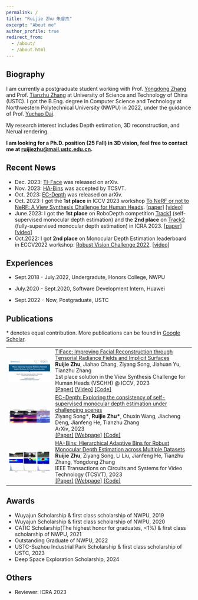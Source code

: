 ```yaml
---
permalink: /
title: "Ruijie Zhu 朱睿杰"
excerpt: "About me"
author_profile: true
redirect_from: 
  - /about/
  - /about.html
---
```


Biography
------

I am currently a postgraduate student working with Prof. [Yongdong Zhang](https://scholar.google.com/citations?user=hxGs4ukAAAAJ&hl) and Prof. [Tianzhu Zhang](http://staff.ustc.edu.cn/~tzzhang/) at University of Science and Technology of China (USTC). I got the B.Eng. degree in Computer Science and Technology at Northwestern Polytechnical University (NWPU) in 2022, under the guidance of Prof. [Yuchao Dai](https://scholar.google.com/citations?user=fddAbqsAAAAJ&hl).

My research interest includes Depth estimation, 3D reconstruction, and Nerual rendering. 

**I am looking for a Ph.D. position (25 Fall) in 3D vision, feel free to contact me at ruijiezhu@mail.ustc.edu.cn.**

Recent News
------
- Dec. 2023: [TI-Face](https://arxiv.org/abs/2312.09527) was released on arXiv.
- Nov. 2023: [HA-Bins](https://ruijiezhu94.github.io/HABins_TCSVT2023/) was accepted by TCSVT.
- Oct. 2023: [EC-Depth](https://ruijiezhu94.github.io/ECDepth_page/) was released on arXiv.
- Oct. 2023: I got the **1st place** in ICCV 2023 workshop [To NeRF or not to NeRF: A View Synthesis Challenge for Human Heads](https://sites.google.com/view/vschh/home). [[paper]](https://openaccess.thecvf.com/content/ICCV2023W/RHWC/papers/Jang_VSCHH_2023_A_Benchmark_for_the_View_Synthesis_Challenge_of_ICCVW_2023_paper.pdf) [[video]](https://youtu.be/QRuVvtpoeVM)
- June.2023: I got the **1st place** on RoboDepth competition [Track1](https://codalab.lisn.upsaclay.fr/competitions/9418#results) (self-supervised monocular depth estimation) and the **2nd place** on [Track2](https://codalab.lisn.upsaclay.fr/competitions/9821#results) (fully-supervised monocular depth estimation) in ICRA 2023. [[paper]](https://arxiv.org/pdf/2307.15061) [[video]](https://youtu.be/C97J5SDXmZc?list=PLxxrIfcH-qBGZ6x_e1AT2_YnAxiHIKtkB&t=2767)
- Oct.2022: I got **2nd place** on Monocular Depth Estimation leaderboard in ECCV2022 workshop: [Robust Vision Challenge 2022](http://www.robustvision.net/leaderboard.php?benchmark=depth). [[video]](https://youtu.be/8ZwiSUYNJiI)

Experiences
------
- Sept.2018 - July.2022, Undergradute, Honors College, NWPU
<!-- - July.2019 - Aug.2019, Visiting Student, University of Oxford -->
- July.2020 - Sept.2020, Software Development Intern, Huawei
<!-- - April.2021 - July.2021, Reinforcement Learining Research Online, University of Cambridge -->
- Sept.2022 - Now, Postgraduate, USTC

<!-- Publications
------
- 2023
7. R. Zhu, Z. Song, L. Liu, J. He, T. Zhang and Y. Zhang, "HA-Bins: Hierarchical Adaptive Bins for Robust Monocular Depth Estimation across Multiple Datasets," in IEEE Transactions on Circuits and Systems for Video Technology, doi: 10.1109/TCSVT.2023.3335316.
6. Zhu R, Song Z, Wang C, et al. EC-Depth: Exploring the consistency of self-supervised monocular depth estimation under challenging scenes[J]. arXiv preprint arXiv:2310.08044, 2023.
5. Jang Y, Zheng J, Song J, et al. VSCHH 2023: A Benchmark for the View Synthesis Challenge of Human Heads[C]//Proceedings of the IEEE/CVF International Conference on Computer Vision. 2023: 1121-1128.
4. Kong L, Niu Y, Xie S, et al. The RoboDepth Challenge: Methods and Advancements Towards Robust Depth Estimation[J]. arXiv preprint arXiv:2307.15061, 2023.
- Before 2022
3. Z. Xu, Y. Jiang, G. Li and R. Zhu, "ASMOD: Adaptive Saliency Map on Object Detection," 2022 IEEE 10th International Conference on Information, Communication and Networks (ICICN). IEEE, 2022: 524-529.
2. Xu C, Zhu R, Yang D. Karting racing: A revisit to PPO and SAC algorithm[C]//2021 International Conference on Computer Information Science and Artificial Intelligence (CISAI). IEEE, 2021: 310-316.
1. Zhu R, Fan C, Chen Z, et al. Bio-invasion: A prediction model based on multi-objective optimization[C]//2021 IEEE International Conference on Signal Processing, Communications and Computing (ICSPCC). IEEE, 2021: 1-5.

Patents
------
1. 戴玉超, 朱睿杰, 项末初,等. 基于深度学习的Android手机端侧AR交互系统[p]. 中国, CN115309301A, 2022. -->

Publications
------

\* denotes equal contribution. More publications can be found in <a href="https://scholar.google.com/citations?user=6uuAEdkAAAAJ&hl=en">Google Scholar</a>.


<table style="border-collapse: collapse; border: none;">

  <tr style="border: none;">
    <td style="align-items:center; width: 25%; border: none;">
      <img src="images/2023-iccvw-TI-Face.png" style=" vertical-align:middle"/>
    </td>
    <td style="align-items:center; border: none;">
      <a href="https://github.com/RuijieZhu94/TI-Face">TIFace: Improving Facial Reconstruction through Tensorial Radiance Fields and Implicit Surfaces</a>
      <br><b>Ruijie Zhu</b>, Jiahao Chang, Ziyang Song, Jiahuan Yu, Tianzhu Zhang
      <br> 1st place solution in the View Synthesis Challenge for Human Heads (VSCHH) @ ICCV, 2023
      <br> 
      <a href="https://arxiv.org/abs/2312.09527">[Paper]</a>
      <a href="https://youtu.be/QRuVvtpoeVM">[Video]</a>
      <a href="https://github.com/RuijieZhu94/TI-Face">[Code]</a>
    </td>
  </tr>

  <tr style="border: none;">
    <td style="align-items:center; width: 25%; border: none;">
      <img src="images/2023-arxiv-ECDepth.jpg" style=" vertical-align:middle"/>
    </td>
    <td style="align-items:center; border: none;">
      <a href="https://ruijiezhu94.github.io/ECDepth_page/">EC-Depth: Exploring the consistency of self-supervised monocular depth estimation under challenging scenes</a>
      <br>Ziyang Song*, <b>Ruijie Zhu*</b>, Chuxin Wang, Jiacheng Deng, Jianfeng He, Tianzhu Zhang
      <br> ArXiv, 2023
      <br> 
      <a href="http://arxiv.org/abs/2310.08044">[Paper]</a>
      <a href="https://ruijiezhu94.github.io/ECDepth_page/">[Webpage]</a>
      <a href="https://github.com/RuijieZhu94/EC-Depth">[Code]</a>
    </td>
  </tr>

  <tr style="border: none;">
    <td style="align-items:center; width: 25%; border: none;">
      <img src="images/2023-tcsvt-HABins.jpg" style=" vertical-align:middle"/>
    </td>
    <td style="align-items:center; border: none;">
      <a href="https://ruijiezhu94.github.io/HABins_TCSVT2023/">HA-Bins: Hierarchical Adaptive Bins for Robust Monocular Depth Estimation across Multiple Datasets</a>
      <br><b>Ruijie Zhu</b>, Ziyang Song, Li Liu, Jianfeng He, Tianzhu Zhang, Yongdong Zhang
      <br> IEEE Transactions on Circuits and Systems for Video Technology (TCSVT), 2023
      <br> 
      <a href="https://ieeexplore.ieee.org/document/10325550">[Paper]</a>
      <a href="https://ruijiezhu94.github.io/HABins_TCSVT2023/">[Webpage]</a>
      <a href="https://github.com/RuijieZhu94/HABins">[Code]</a>
    </td>
  </tr>


</table>

<!-- Talks
------
- [TIFace: Improving Tensorial Radiance Field and Implicit Surfaces for Face Reconstruction](https://ruijiezhu94.github.io/ruijiezhu/talks/2023-10-02-talk), ICCV, 2023
- [IRUDepth: Improve Robustness and Uncertainty of Self-Supervised Monocular Depth Estimation](https://ruijiezhu94.github.io/ruijiezhu/talks/2023-05-30-talk-1), ICRA, 2023
- [MixBins: Group-wise Bins for Robust Monocular Depth Estimation via Mixing Datasets](https://ruijiezhu94.github.io/ruijiezhu/talks/2022-10-23-talk), ECCV, 2022 -->

Awards
------
- Wuyajun Scholarship & first class scholarship of NWPU, 2019
- Wuyajun Scholarship & first class scholarship of NWPU, 2020
- CATIC Scholarship(The highest honor for graduates, <1%) & first class scholarship of NWPU, 2021
- Outstanding Graduate of NWPU, 2022
- USTC-Suzhou Industrial Park Scholarship & first class scholarship of USTC, 2023
- Deep Space Exploration Scholarship, 2024

Others
------
- Reviewer: ICRA 2023


<!-- <script type="text/javascript" id="clstr_globe" src="//clustrmaps.com/globe.js?d=QX_iyI0zlBx07-CIFxMa5gP8MwYnoZjUFm6acc6v2DM"></script> -->
<script type='text/javascript' id='clustrmaps' src='//cdn.clustrmaps.com/map_v2.js?cl=ffffff&w=300&t=n&d=QX_iyI0zlBx07-CIFxMa5gP8MwYnoZjUFm6acc6v2DM'></script>
